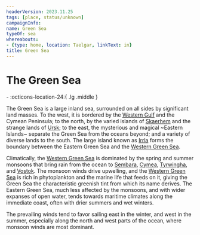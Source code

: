 ```yaml
---
headerVersion: 2023.11.25
tags: [place, status/unknown]
campaignInfo:
name: Green Sea
typeOf: sea
whereabouts:
- {type: home, location: Taelgar, linkText: in}
title: Green Sea
---
```

# The Green Sea
<div class="grid cards ext-narrow-margin ext-one-column" markdown>
-    :octicons-location-24:{ .lg .middle }   
</div>


The Green Sea is a large inland sea, surrounded on all sides by significant land masses. To the west, it is bordered by the [Western Gulf](<western-green-sea/western-gulf.md>) and the Cymean Peninsula; to the north, by the varied islands of [Skaerhem](<western-green-sea/skaerhem/skaerhem.md>) and the strange lands of [Ursk](<northern-green-sea/ursk.md>); to the east, the mysterious and magical ~Eastern Islands~ separate the Green Sea from the oceans beyond; and a variety of diverse lands to the south. The large island known as [Irrla](<eastern-green-sea/irrla.md>) forms the boundary between the Eastern Green Sea and the [Western Green Sea](<western-green-sea/western-green-sea.md>). 

Climatically, the [Western Green Sea](<western-green-sea/western-green-sea.md>) is dominated by the spring and summer monsoons that bring rain from the ocean to [Sembara](<greater-sembara/sembara/sembara.md>), [Cymea](<western-green-sea/cymea/cymea.md>),  [Tyrwingha](<greater-sembara/tyrwingha/tyrwingha.md>), and [Vostok](<western-green-sea/vostok/vostok.md>). The monsoon winds drive upwelling, and the [Western Green Sea](<western-green-sea/western-green-sea.md>) is rich in phytoplankton and the marine life that feeds on it, giving the Green Sea the characteristic greenish tint from which its name derives. The Eastern Green Sea, much less affected by the monsoons, and with wider expanses of open water, tends towards maritime climates along the immediate coast, often with drier summers and wet winters. 

The prevailing winds tend to favor sailing east in the winter, and west in the summer, especially along the north and west parts of the ocean, where monsoon winds are most dominant. 




